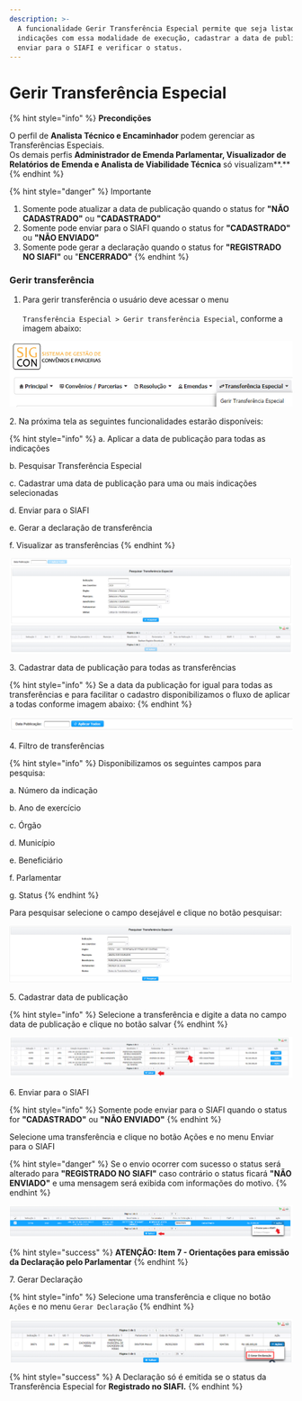```yaml
---
description: >-
  A funcionalidade Gerir Transferência Especial permite que seja listadas as
  indicações com essa modalidade de execução, cadastrar a data de publicação, 
  enviar para o SIAFI e verificar o status.
---
```


# Gerir Transferência Especial

{% hint style="info" %}
**Precondições**

O perfil de **Analista Técnico e Encaminhador** podem gerenciar as Transferências Especiais.\
Os demais perfis **Administrador de Emenda Parlamentar, Visualizador de Relatórios de Emenda e Analista de Viabilidade Técnica** só visualizam**.**
{% endhint %}

{% hint style="danger" %}
Importante

1. Somente pode atualizar a data de publicação quando o status for **"NÃO CADASTRADO"** ou **"CADASTRADO"**
2. Somente pode enviar para o SIAFI quando o status for **"CADASTRADO"** ou **"NÃO ENVIADO"**
3. Somente pode gerar a declaração quando o status for **"REGISTRADO NO SIAFI"** ou "**ENCERRADO"**
{% endhint %}

### Gerir transferência

1. Para gerir transferência o usuário deve acessar o menu\
   \
   `Transferência Especial > Gerir transferência Especial`, conforme a imagem abaixo:

![](<../.gitbook/assets/image (144) (1).png>)

&#x20;    2\.  Na próxima tela as seguintes funcionalidades estarão disponíveis:

{% hint style="info" %}
a. Aplicar a data de publicação para todas as indicações&#x20;

b. Pesquisar Transferência Especial

c. Cadastrar uma data de publicação para uma ou mais indicações selecionadas

d. Enviar para o SIAFI

e. Gerar a declaração de transferência

f. Visualizar as transferências
{% endhint %}

![](<../.gitbook/assets/image (34) (1).png>)

3\. Cadastrar data de publicação para todas as transferências

{% hint style="info" %}
Se a data da publicação for igual para todas as transferências e para facilitar o cadastro disponibilizamos o fluxo de aplicar a todas conforme imagem abaixo:
{% endhint %}

![](<../.gitbook/assets/image (31) (1).png>)

4\. Filtro de transferências

{% hint style="info" %}
Disponibilizamos os seguintes campos para pesquisa:

a. Número da indicação

b. Ano de exercício

c. Órgão

d. Município

e. Beneficiário

f. Parlamentar

g. Status
{% endhint %}

Para pesquisar selecione o campo desejável e clique no botão pesquisar:

![](<../.gitbook/assets/image (3) (1).png>)

5\.  Cadastrar data de publicação

{% hint style="info" %}
Selecione a transferência e digite a data no campo data de publicação e clique no botão salvar
{% endhint %}

![](<../.gitbook/assets/image (137).png>)

6\.  Enviar para o SIAFI

{% hint style="info" %}
Somente pode enviar para o SIAFI quando o status for **"CADASTRADO"** ou **"NÃO ENVIADO"**
{% endhint %}

Selecione uma transferência e clique no botão Ações e no menu Enviar para o SIAFI

{% hint style="danger" %}
Se o envio ocorrer com sucesso o status será alterado para **"REGISTRADO NO SIAFI"** caso contrário o status ficará  **"NÃO ENVIADO"** e uma mensagem será exibida com informações do motivo.
{% endhint %}

![](<../.gitbook/assets/image (12) (1).png>)

{% hint style="success" %}
**ATENÇÃO: Item 7 - Orientações para emissão da Declaração pelo Parlamentar**
{% endhint %}

7\.  Gerar Declaração

{% hint style="info" %}
Selecione uma transferência e clique no botão `Ações` e no menu `Gerar Declaração`
{% endhint %}

![](<../.gitbook/assets/image (445).png>)

{% hint style="success" %}
A Declaração só é emitida se o status da Transferência Especial for **Registrado no SIAFI.**
{% endhint %}
